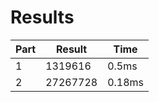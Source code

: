 # Results
| Part | Result | Time |
| --- | --- | --- |
| 1 | 1319616 | 0.5ms |
| 2 | 27267728 | 0.18ms |
